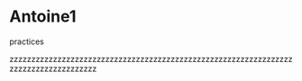 # Antoine1
practices

zzzzzzzzzzzzzzzzzzzzzzzzzzzzzzzzzzzzzzzzzzzzzzzzzzzzzzzzzzzzzzzzzzzzzzzzzzzzzzzzzzzzz
